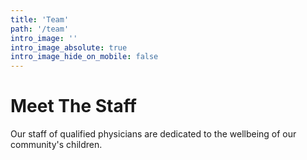 ```yaml
---
title: 'Team'
path: '/team'
intro_image: ''
intro_image_absolute: true
intro_image_hide_on_mobile: false
---
```


# Meet The Staff

Our staff of qualified physicians are dedicated to the wellbeing of our community's children.
